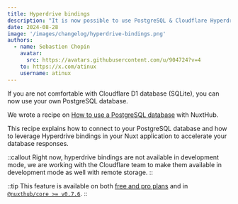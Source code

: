 ```yaml
---
title: Hyperdrive bindings
description: "It is now possible to use PostgreSQL & Cloudflare Hyperdrive in your Nuxt application."
date: 2024-08-28
image: '/images/changelog/hyperdrive-bindings.png'
authors:
  - name: Sebastien Chopin
    avatar: 
      src: https://avatars.githubusercontent.com/u/904724?v=4
    to: https://x.com/atinux
    username: atinux
---
```


If you are not comfortable with Cloudflare D1 database (SQLite), you can now use your own PostgreSQL database.

We wrote a recipe on [How to use a PostgreSQL database](/docs/recipes/postgres) with NuxtHub.

This recipe explains how to connect to your PostgreSQL database and how to leverage Hyperdrive bindings in your Nuxt application to accelerate your database responses.

::callout
Right now, hyperdrive bindings are not available in development mode, we are working with the Cloudflare team to make them available in development mode as well with remote storage.
::

::tip
This feature is available on both [free and pro plans](/pricing) and in [`@nuxthub/core >= v0.7.6`](https://github.com/nuxt-hub/core/releases/tag/v0.7.6).
::
